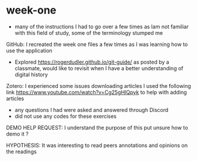 # week-one
- many of the instructions I had to go over a few times as Iam not familiar with this field of study, some of the terminology stumped me

GitHub: I recreated the week one files a few times as I was learning how to use the application
- Explored https://rogerdudler.github.io/git-guide/ as posted by a classmate, would like to revisit when I have a better understanding of digital history

Zotero: I experienced some issues downloading articles
I used the following link https://www.youtube.com/watch?v=Cg25gHIQpyk to help with adding articles 

- any questions I had were asked and answered through Discord
- did not use any codes for these exercises

DEMO HELP REQUEST: I understand the purpose of this put unsure how to demo it ? 

HYPOTHESIS: It was interesting to read peers annotations and opinions on the readings 

